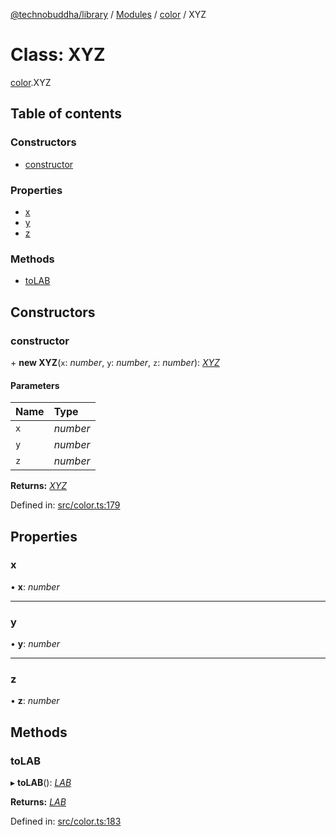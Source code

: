 [@technobuddha/library](../../README.md) / [Modules](../Modules.md) / [color](../modules/color.md) / XYZ

# Class: XYZ

[color](../modules/color.md).XYZ

## Table of contents

### Constructors

- [constructor](color.xyz.md#constructor)

### Properties

- [x](color.xyz.md#x)
- [y](color.xyz.md#y)
- [z](color.xyz.md#z)

### Methods

- [toLAB](color.xyz.md#tolab)

## Constructors

### constructor

\+ **new XYZ**(`x`: *number*, `y`: *number*, `z`: *number*): [*XYZ*](color.xyz.md)

#### Parameters

| Name | Type |
| :------ | :------ |
| `x` | *number* |
| `y` | *number* |
| `z` | *number* |

**Returns:** [*XYZ*](color.xyz.md)

Defined in: [src/color.ts:179](https://github.com/technobuddha/hill.software/blob/65b5e5d/packages/library/src/color.ts#L179)

## Properties

### x

• **x**: *number*

___

### y

• **y**: *number*

___

### z

• **z**: *number*

## Methods

### toLAB

▸ **toLAB**(): [*LAB*](color.lab.md)

**Returns:** [*LAB*](color.lab.md)

Defined in: [src/color.ts:183](https://github.com/technobuddha/hill.software/blob/65b5e5d/packages/library/src/color.ts#L183)
